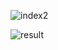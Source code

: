 ![index2](https://user-images.githubusercontent.com/68630117/138746548-77f4cf72-badd-46fe-a65e-045a9cd1f198.png)


![result](https://user-images.githubusercontent.com/68630117/139271021-0fafa2d6-3586-4382-bef1-20b69b95117c.JPG)
